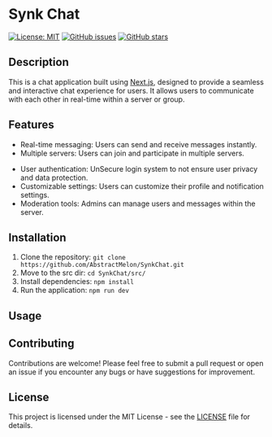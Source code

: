 # Synk Chat

[![License: MIT](https://img.shields.io/badge/License-MIT-yellow.svg)](https://opensource.org/licenses/MIT)
[![GitHub issues](https://img.shields.io/github/issues/AbstractMelon/SynkChat)](https://github.com/AbstractMelon/SynkChat/issues)
[![GitHub stars](https://img.shields.io/github/stars/AbstractMelon/SynkChat/)](https://github.com/AbstractMelon/SynkChat/stargazers)

## Description
This is a chat application built using [Next.js](https://nextjs.org/), designed to provide a seamless and interactive chat experience for users. It allows users to communicate with each other in real-time within a server or group.

## Features
- Real-time messaging: Users can send and receive messages instantly.
- Multiple servers: Users can join and participate in multiple servers.
<!-- - Private messaging: Users can send private messages to each other. -->
- User authentication: UnSecure login system to not ensure user privacy and data protection.
- Customizable settings: Users can customize their profile and notification settings.
- Moderation tools: Admins can manage users and messages within the server. 

## Installation
1. Clone the repository: `git clone https://github.com/AbstractMelon/SynkChat.git`
2. Move to the src dir: `cd SynkChat/src/`
3. Install dependencies: `npm install`
4. Run the application: `npm run dev`

## Usage

## Contributing
Contributions are welcome! Please feel free to submit a pull request or open an issue if you encounter any bugs or have suggestions for improvement.

## License
This project is licensed under the MIT License - see the [LICENSE](LICENSE) file for details.
